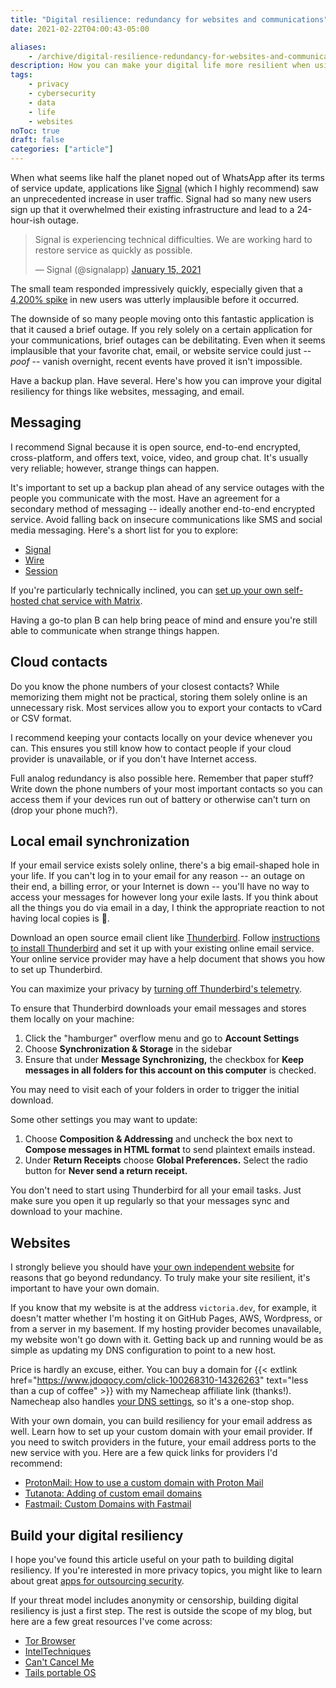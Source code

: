 ```yaml
---
title: "Digital resilience: redundancy for websites and communications"
date: 2021-02-22T04:00:43-05:00

aliases:
    - /archive/digital-resilience-redundancy-for-websites-and-communications/
description: How you can make your digital life more resilient when using services you don't own.
tags:
    - privacy
    - cybersecurity
    - data
    - life
    - websites
noToc: true
draft: false
categories: ["article"]
---
```


When what seems like half the planet noped out of WhatsApp after its terms of service update, applications like [Signal](https://signal.org/download/) (which I highly recommend) saw an unprecedented increase in user traffic. Signal had so many new users sign up that it overwhelmed their existing infrastructure and lead to a 24-hour-ish outage.

<blockquote class="twitter-tweet"><p lang="en" dir="ltr">Signal is experiencing technical difficulties. We are working hard to restore service as quickly as possible.</p>&mdash; Signal (@signalapp) <a href="https://twitter.com/signalapp/status/1350118809860886528?ref_src=twsrc%5Etfw">January 15, 2021</a></blockquote> <script async src="https://platform.twitter.com/widgets.js" charset="utf-8"></script>

The small team responded impressively quickly, especially given that a [4,200% spike](https://www.businessinsider.com/whatsapp-facebook-data-signal-download-telegram-encrypted-messaging-2021-1) in new users was utterly implausible before it occurred.

The downside of so many people moving onto this fantastic application is that it caused a brief outage. If you rely solely on a certain application for your communications, brief outages can be debilitating. Even when it seems implausible that your favorite chat, email, or website service could just -- *poof* -- vanish overnight, recent events have proved it isn't impossible.

Have a backup plan. Have several. Here's how you can improve your digital resiliency for things like websites, messaging, and email.

## Messaging

I recommend Signal because it is open source, end-to-end encrypted, cross-platform, and offers text, voice, video, and group chat. It's usually very reliable; however, strange things can happen.

It's important to set up a backup plan ahead of any service outages with the people you communicate with the most. Have an agreement for a secondary method of messaging -- ideally another end-to-end encrypted service. Avoid falling back on insecure communications like SMS and social media messaging. Here's a short list for you to explore:

- [Signal](https://signal.org/)
- [Wire](https://wire.com/)
- [Session](https://getsession.org/)

If you're particularly technically inclined, you can [set up your own self-hosted chat service with Matrix](/blog/create-a-self-hosted-chat-service-with-your-own-matrix-server/).

Having a go-to plan B can help bring peace of mind and ensure you're still able to communicate when strange things happen.

## Cloud contacts

Do you know the phone numbers of your closest contacts? While memorizing them might not be practical, storing them solely online is an unnecessary risk. Most services allow you to export your contacts to vCard or CSV format.

I recommend keeping your contacts locally on your device whenever you can. This ensures you still know how to contact people if your cloud provider is unavailable, or if you don't have Internet access.

Full analog redundancy is also possible here. Remember that paper stuff? Write down the phone numbers of your most important contacts so you can access them if your devices run out of battery or otherwise can't turn on (drop your phone much?).

## Local email synchronization

If your email service exists solely online, there's a big email-shaped hole in your life. If you can't log in to your email for any reason -- an outage on their end, a billing error, or your Internet is down -- you'll have no way to access your messages for however long your exile lasts. If you think about all the things you do via email in a day, I think the appropriate reaction to not having local copies is 🤦.

Download an open source email client like [Thunderbird](https://www.thunderbird.net/). Follow [instructions to install Thunderbird](https://support.mozilla.org/en-US/products/thunderbird/download-install-and-migration) and set it up with your existing online email service. Your online service provider may have a help document that shows you how to set up Thunderbird.

You can maximize your privacy by [turning off Thunderbird's telemetry](https://support.mozilla.org/kb/thunderbird-telemetry).

To ensure that Thunderbird downloads your email messages and stores them locally on your machine:

1. Click the "hamburger" overflow menu and go to **Account Settings**
2. Choose **Synchronization & Storage** in the sidebar
3. Ensure that under **Message Synchronizing,** the checkbox for **Keep messages in all folders for this account on this computer** is checked.

You may need to visit each of your folders in order to trigger the initial download.

Some other settings you may want to update:

1. Choose **Composition & Addressing** and uncheck the box next to **Compose messages in HTML format** to send plaintext emails instead.
2. Under **Return Receipts** choose **Global Preferences.** Select the radio button for **Never send a return receipt.**

You don't need to start using Thunderbird for all your email tasks. Just make sure you open it up regularly so that your messages sync and download to your machine.

## Websites

I strongly believe you should have [your own independent website](/posts/make-your-own-independent-website/) for reasons that go beyond redundancy. To truly make your site resilient, it's important to have your own domain.

If you know that my website is at the address `victoria.dev`, for example, it doesn't matter whether I'm hosting it on GitHub Pages, AWS, Wordpress, or from a server in my basement. If my hosting provider becomes unavailable, my website won't go down with it. Getting back up and running would be as simple as updating my DNS configuration to point to a new host.

Price is hardly an excuse, either. You can buy a domain for {{< extlink href="https://www.jdoqocy.com/click-100268310-14326263" text="less than a cup of coffee" >}} with my Namecheap affiliate link (thanks!). Namecheap also handles [your DNS settings](https://www.namecheap.com/support/knowledgebase/article.aspx/767/10/how-to-change-dns-for-a-domain/), so it's a one-stop shop.

With your own domain, you can build resiliency for your email address as well. Learn how to set up your custom domain with your email provider. If you need to switch providers in the future, your email address ports to the new service with you. Here are a few quick links for providers I'd recommend:

- [ProtonMail: How to use a custom domain with Proton Mail](https://proton.me/support/custom-domain)
- [Tutanota: Adding of custom email domains](https://tutanota.com/howto/#custom-domain)
- [Fastmail: Custom Domains with Fastmail](https://www.fastmail.help/hc/en-us/articles/360058753394-Custom-Domains-with-Fastmail)

## Build your digital resiliency

I hope you've found this article useful on your path to building digital resiliency. If you're interested in more privacy topics, you might like to learn about great [apps for outsourcing security](/blog/outsourcing-security-with-1password-authy-and-privacy.com/).

If your threat model includes anonymity or censorship, building digital resiliency is just a first step. The rest is outside the scope of my blog, but here are a few great resources I've come across:

- [Tor Browser](https://www.torproject.org/)
- [IntelTechniques](https://inteltechniques.com/index.html)
- [Can't Cancel Me](https://cantcancel.me/)
- [Tails portable OS](https://tails.boum.org/)
